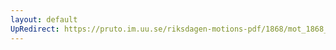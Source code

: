 ```yaml
---
layout: default
UpRedirect: https://pruto.im.uu.se/riksdagen-motions-pdf/1868/mot_1868__fk__19/mot_1868__fk__19-001.pdf
---
```

